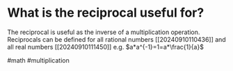 # What is the reciprocal useful for? 
The reciprocal is useful as the inverse of a multiplication operation.
Reciprocals can be defined for all rational numbers [[20240910110436]] and all real numbers [[20240910111450]]
e.g. $a*a^{-1}=1=a*\frac{1}{a}$

#math #multiplication